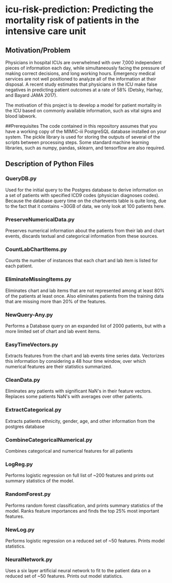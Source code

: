 # icu-risk-prediction: Predicting the mortality risk of patients in the intensive care unit

## Motivation/Problem
Physicians in hospital ICUs are overwhelmed with over 7,000 independent pieces of information each day, while simultaneously facing the pressure of making correct decisions, and long working hours. Emergency medical services are not well positioned to analyze all of the information at their disposal. A recent study estimates that physicians in the ICU make false negatives in predicting patient outcomes at a rate of 58% (Detsky, Harhay, and Bayard JAMA 2017).

The motivation of this project is to develop a model for patient mortality in the ICU based on commonly available information, such as vital signs and blood labwork. 

##Prerequisites
The code contained in this repository assumes that you have a working copy of the MIMIC-iii PostgreSQL database installed on your system. The pickle library is used for storing the outputs of several of the scripts between processing steps. Some standard machine learning libraries, such as numpy, pandas, sklearn, and tensorflow are also required.

## Description of Python Files

### QueryDB.py 
Used for the initial query to the Postgres database to derive information on a set of patients with specified ICD9 codes (physician diagnoses codes). Because the database query time on the chartevents table is quite long, due to the fact that it contains ~30GB of data, we only look at 100 patients here. 

### PreserveNumericalData.py
Preserves numerical information about the patients from their lab and chart events, discards textual and categorical information from these sources.

### CountLabChartItems.py
Counts the number of instances that each chart and lab item is listed for each patient.

### EliminateMissingItems.py
Eliminates chart and lab items that are not represented among at least 80% of the patients at least once. Also eliminates patients from the training data that are missing more than 20% of the features.

### NewQuery-Any.py
Performs a Database query on an expanded list of 2000 patients, but with a more limited set of chart and lab event items. 

### EasyTimeVectors.py
Extracts features from the chart and lab events time series data. Vectorizes this information by considering a 48 hour time window, over which numerical features are their statistics summarized.

### CleanData.py
Eliminates any patients with significant NaN's in their feature vectors. Replaces some patients NaN's with averages over other patients. 

### ExtractCategorical.py
Extracts patients ethnicity, gender, age, and other information from the postgres database

### CombineCategoricalNumerical.py
Combines categorical and numerical features for all patients

### LogReg.py
Performs logistic regression on full list of ~200 features and prints out summary statistics of the model.

### RandomForest.py
Performs random forest classification, and prints summary statistics of the model. Ranks feature importances and finds the top 25% most important features.

### NewLog.py
Performs logistic regression on a reduced set of ~50 features. Prints model statistics.

### NeuralNetwork.py
Uses a six layer artificial neural network to fit to the patient data on a reduced set of ~50 features. Prints out model statistics.